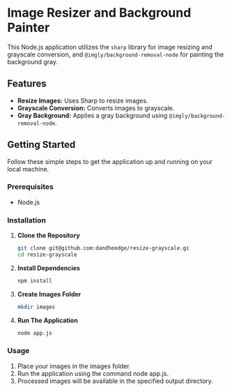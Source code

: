 # Image Resizer and Background Painter

This Node.js application utilizes the `sharp` library for image resizing and grayscale conversion, and `@imgly/background-removal-node` for painting the background gray.

## Features

- **Resize Images:** Uses Sharp to resize images.
- **Grayscale Conversion:** Converts images to grayscale.
- **Gray Background:** Applies a gray background using `@imgly/background-removal-node`.

## Getting Started

Follow these simple steps to get the application up and running on your local machine.

### Prerequisites

- Node.js

### Installation

1. **Clone the Repository**

   ```bash
   git clone git@github.com:dandheedge/resize-grayscale.gi
   cd resize-grayscale
   ```
2. **Install Dependencies**
   ```bash
   npm install
   ```
3. **Create Images Folder**
   ```bash
   mkdir images
   ```
4. **Run The Application**
    ```bash
    node app.js
    ```

### Usage
1. Place your images in the images folder.
2. Run the application using the command node app.js.
3. Processed images will be available in the specified output directory.
